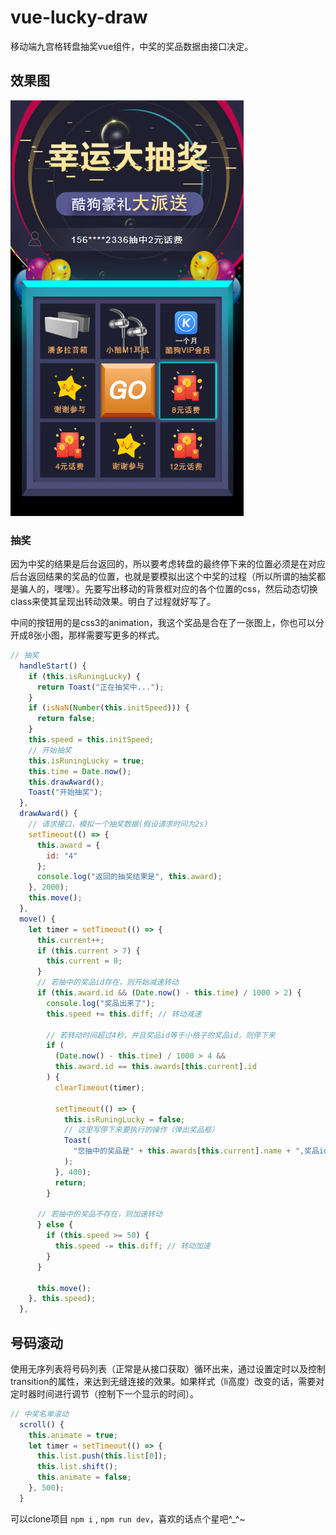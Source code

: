 # vue-lucky-draw
移动端九宫格转盘抽奖vue组件，中奖的奖品数据由接口决定。  

## 效果图
![效果图](./vue-lucky-draw/src/assets/demo/01.jpg)

### 抽奖
因为中奖的结果是后台返回的，所以要考虑转盘的最终停下来的位置必须是在对应后台返回结果的奖品的位置，也就是要模拟出这个中奖的过程（所以所谓的抽奖都是骗人的，嘿嘿）。先要写出移动的背景框对应的各个位置的css，然后动态切换class来使其呈现出转动效果。明白了过程就好写了。   

中间的按钮用的是css3的animation，我这个奖品是合在了一张图上，你也可以分开成8张小图，那样需要写更多的样式。
```javascript
// 抽奖
  handleStart() {
    if (this.isRuningLucky) {
      return Toast("正在抽奖中...");
    }
    if (isNaN(Number(this.initSpeed))) {
      return false;
    }
    this.speed = this.initSpeed;
    // 开始抽奖
    this.isRuningLucky = true;
    this.time = Date.now();
    this.drawAward();
    Toast("开始抽奖");
  },
  drawAward() {
    // 请求接口，模拟一个抽奖数据(假设请求时间为2s)
    setTimeout(() => {
      this.award = {
        id: "4"
      };
      console.log("返回的抽奖结果是", this.award);
    }, 2000);
    this.move();
  },
  move() {
    let timer = setTimeout(() => {
      this.current++;
      if (this.current > 7) {
        this.current = 0;
      }
      // 若抽中的奖品id存在，则开始减速转动
      if (this.award.id && (Date.now() - this.time) / 1000 > 2) {
        console.log("奖品出来了");
        this.speed += this.diff; // 转动减速
        
        // 若转动时间超过4秒，并且奖品id等于小格子的奖品id，则停下来
        if (
          (Date.now() - this.time) / 1000 > 4 &&
          this.award.id == this.awards[this.current].id
        ) {
          clearTimeout(timer);

          setTimeout(() => {
            this.isRuningLucky = false;
            // 这里写停下来要执行的操作（弹出奖品框）
            Toast(
              "您抽中的奖品是" + this.awards[this.current].name + ",奖品id是" + this.awards[this.current].id
            );
          }, 400);
          return;
        }

      // 若抽中的奖品不存在，则加速转动
      } else {
        if (this.speed >= 50) {
          this.speed -= this.diff; // 转动加速
        }
      }

      this.move();
    }, this.speed);
  },
```     

## 号码滚动
使用无序列表将号码列表（正常是从接口获取）循环出来，通过设置定时以及控制transition的属性，来达到无缝连接的效果。如果样式（li高度）改变的话，需要对定时器时间进行调节（控制下一个显示的时间）。   
```javascript
// 中奖名单滚动
  scroll() {
    this.animate = true;
    let timer = setTimeout(() => {
      this.list.push(this.list[0]);
      this.list.shift();
      this.animate = false;
    }, 500);
  }
```

可以clone项目 `npm i` , `npm run dev`，喜欢的话点个星吧^_^~



